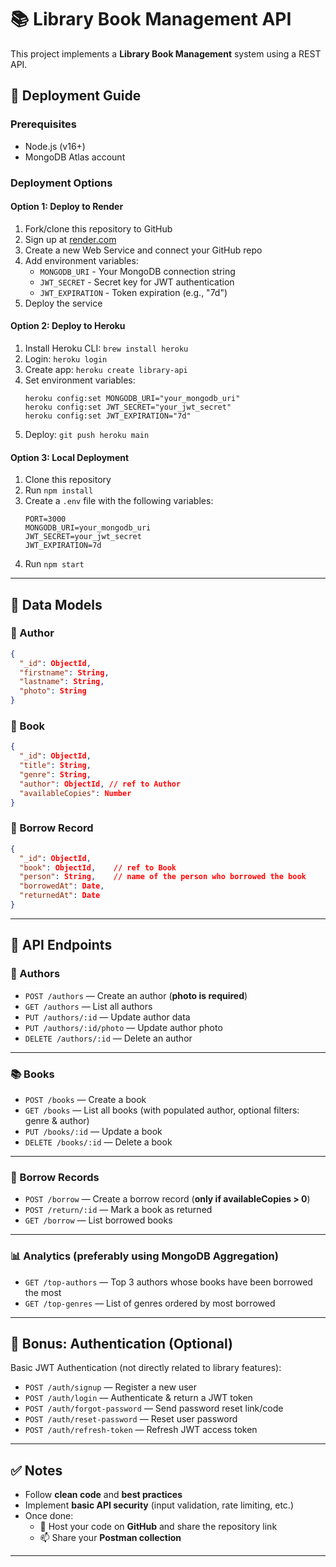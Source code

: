 # 📚 Library Book Management API

This project implements a **Library Book Management** system using a REST API.

## 🚀 Deployment Guide

### Prerequisites
- Node.js (v16+)
- MongoDB Atlas account

### Deployment Options

#### Option 1: Deploy to Render
1. Fork/clone this repository to GitHub
2. Sign up at [render.com](https://render.com)
3. Create a new Web Service and connect your GitHub repo
4. Add environment variables:
   - `MONGODB_URI` - Your MongoDB connection string
   - `JWT_SECRET` - Secret key for JWT authentication
   - `JWT_EXPIRATION` - Token expiration (e.g., "7d")
5. Deploy the service

#### Option 2: Deploy to Heroku
1. Install Heroku CLI: `brew install heroku`
2. Login: `heroku login`
3. Create app: `heroku create library-api`
4. Set environment variables:
   ```
   heroku config:set MONGODB_URI="your_mongodb_uri"
   heroku config:set JWT_SECRET="your_jwt_secret"
   heroku config:set JWT_EXPIRATION="7d"
   ```
5. Deploy: `git push heroku main`

#### Option 3: Local Deployment
1. Clone this repository
2. Run `npm install`
3. Create a `.env` file with the following variables:
   ```
   PORT=3000
   MONGODB_URI=your_mongodb_uri
   JWT_SECRET=your_jwt_secret
   JWT_EXPIRATION=7d
   ```
4. Run `npm start`

---

## 🧱 Data Models

### 📘 Author
```json
{
  "_id": ObjectId,
  "firstname": String,
  "lastname": String,
  "photo": String
}
```

### 📗 Book
```json
{
  "_id": ObjectId,
  "title": String,
  "genre": String,
  "author": ObjectId, // ref to Author
  "availableCopies": Number
}
```

### 📙 Borrow Record
```json
{
  "_id": ObjectId,
  "book": ObjectId,    // ref to Book
  "person": String,    // name of the person who borrowed the book
  "borrowedAt": Date,
  "returnedAt": Date
}
```

---

## 📡 API Endpoints

### 👤 Authors

- `POST /authors` — Create an author (**photo is required**)
- `GET /authors` — List all authors
- `PUT /authors/:id` — Update author data
- `PUT /authors/:id/photo` — Update author photo
- `DELETE /authors/:id` — Delete an author

---

### 📚 Books

- `POST /books` — Create a book
- `GET /books` — List all books (with populated author, optional filters: genre & author)
- `PUT /books/:id` — Update a book
- `DELETE /books/:id` — Delete a book

---

### 🔄 Borrow Records

- `POST /borrow` — Create a borrow record (**only if availableCopies > 0**)
- `POST /return/:id` — Mark a book as returned
- `GET /borrow` — List borrowed books

---

### 📊 Analytics (preferably using MongoDB Aggregation)

- `GET /top-authors` — Top 3 authors whose books have been borrowed the most
- `GET /top-genres` — List of genres ordered by most borrowed

---

## 🔐 Bonus: Authentication (Optional)

Basic JWT Authentication (not directly related to library features):

- `POST /auth/signup` — Register a new user
- `POST /auth/login` — Authenticate & return a JWT token
- `POST /auth/forgot-password` — Send password reset link/code
- `POST /auth/reset-password` — Reset user password
- `POST /auth/refresh-token` — Refresh JWT access token

---

## ✅ Notes

- Follow **clean code** and **best practices**
- Implement **basic API security** (input validation, rate limiting, etc.)
- Once done:
  - 📁 Host your code on **GitHub** and share the repository link
  - 📫 Share your **Postman collection**

---